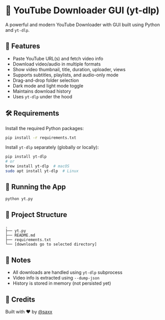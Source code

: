 # 🎥 YouTube Downloader GUI (yt-dlp)

A powerful and modern YouTube Downloader with GUI built using Python and `yt-dlp`.

## 🚀 Features

- Paste YouTube URL(s) and fetch video info
- Download video/audio in multiple formats
- Show video thumbnail, title, duration, uploader, views
- Supports subtitles, playlists, and audio-only mode
- Drag-and-drop folder selection
- Dark mode and light mode toggle
- Maintains download history
- Uses `yt-dlp` under the hood

## 🛠 Requirements

Install the required Python packages:

```bash
pip install -r requirements.txt
```

Install `yt-dlp` separately (globally or locally):

```bash
pip install yt-dlp
# or
brew install yt-dlp  # macOS
sudo apt install yt-dlp  # Linux
```

## 🧪 Running the App

```bash
python yt.py
```

## 📁 Project Structure

```
.
├── yt.py
├── README.md
├── requirements.txt
└── [downloads go to selected directory]
```

## 🧠 Notes

- All downloads are handled using `yt-dlp` subprocess
- Video info is extracted using `--dump-json`
- History is stored in memory (not persisted yet)

## 🙌 Credits

Built with ❤️ by [@saxx](https://github.com/saxxsaxx)
